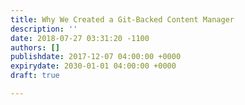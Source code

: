 ```yaml
---
title: Why We Created a Git-Backed Content Manager
description: ''
date: 2018-07-27 03:31:20 -1100
authors: []
publishdate: 2017-12-07 04:00:00 +0000
expirydate: 2030-01-01 04:00:00 +0000
draft: true

---
```

